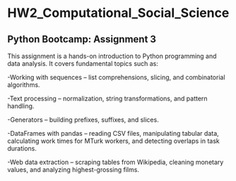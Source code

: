 # HW2_Computational_Social_Science
## Python Bootcamp: Assignment 3

This assignment is a hands-on introduction to Python programming and data analysis. It covers fundamental topics such as:

-Working with sequences – list comprehensions, slicing, and combinatorial algorithms.

-Text processing – normalization, string transformations, and pattern handling.

-Generators – building prefixes, suffixes, and slices.

-DataFrames with pandas – reading CSV files, manipulating tabular data, calculating work times for MTurk workers, and detecting overlaps in task durations.

-Web data extraction – scraping tables from Wikipedia, cleaning monetary values, and analyzing highest-grossing films.
